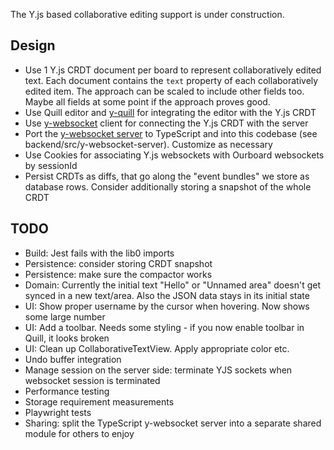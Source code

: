 The Y.js based collaborative editing support is under construction.

## Design

-   Use 1 Y.js CRDT document per board to represent collaboratively edited text. Each document contains the `text` property of each collaboratively edited item. The approach can be scaled to include other fields too. Maybe all fields at some point if the approach proves good.
-   Use Quill editor and [y-quill](https://github.com/yjs/y-quill) for integrating the editor with the Y.js CRDT
-   Use [y-websocket](https://github.com/yjs/y-websocket) client for connecting the Y.js CRDT with the server
-   Port the [y-websocket server](https://github.com/yjs/y-websocket/blob/master/bin/server.js) to TypeScript and into this codebase (see backend/src/y-websocket-server). Customize as necessary
-   Use Cookies for associating Y.js websockets with Ourboard websockets by sessionId
-   Persist CRDTs as diffs, that go along the "event bundles" we store as database rows. Consider additionally storing a snapshot of the whole CRDT

## TODO

-   Build: Jest fails with the lib0 imports
-   Persistence: consider storing CRDT snapshot
-   Persistence: make sure the compactor works
-   Domain: Currently the initial text "Hello" or "Unnamed area" doesn't get synced in a new text/area. Also the JSON data stays in its initial state
-   UI: Show proper username by the cursor when hovering. Now shows some large number
-   UI: Add a toolbar. Needs some styling - if you now enable toolbar in Quill, it looks broken
-   UI: Clean up CollaborativeTextView. Apply appropriate color etc.
-   Undo buffer integration
-   Manage session on the server side: terminate YJS sockets when websocket session is terminated
-   Performance testing
-   Storage requirement measurements
-   Playwright tests
-   Sharing: split the TypeScript y-websocket server into a separate shared module for others to enjoy
